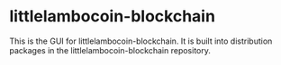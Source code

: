 # littlelambocoin-blockchain

This is the GUI for littlelambocoin-blockchain. It is built into distribution packages in the littlelambocoin-blockchain repository.
